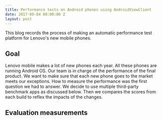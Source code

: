```yaml
---
title: Performance tests on Android phones using AndroidViewClient
date: 2017-05-04 00:00:00 Z
layout: post
---
```

This blog records the process of making an automatic performance test platform for Lenovo's new mobile phones.
## Goal
Lenovo mobile makes a lot of new phones each year. All these phones are running Android OS. Our team is in charge of the performance of the final product. We want to make sure that each new phone goes to the market meets our exceptions. How to measure the performance was the first question we had to answer. We decide to use multiple third-party benchmark apps as discussed below. Then we compares the scores from each build to reflex the impacts of the changes.
## Evaluation measurements
